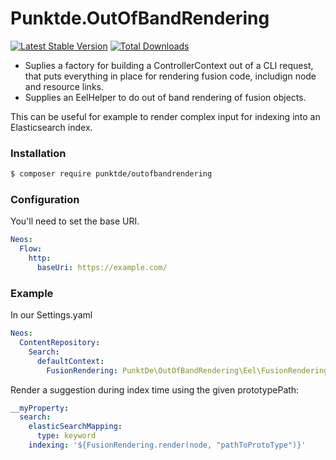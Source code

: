 # Punktde.OutOfBandRendering

[![Latest Stable Version](https://poser.pugx.org/punktde/outofbandrendering/v/stable)](https://packagist.org/packages/punktde/outofbandrendering) [![Total Downloads](https://poser.pugx.org/punktde/outofbandrendering/downloads)](https://packagist.org/packages/punktde/outofbandrendering)

* Suplies a factory for building a ControllerContext out of a CLI request, that puts everything in place for rendering fusion code, includign node and resource links. 
* Supplies an EelHelper to do out of band rendering of fusion objects.

This can be useful for example to render complex input for indexing into an Elasticsearch index. 

### Installation

```bash
$ composer require punktde/outofbandrendering
```

### Configuration

You'll need to set the base URI.

```yaml
Neos:
  Flow:
    http:
      baseUri: https://example.com/
```

### Example

In our Settings.yaml

```yaml
Neos:
  ContentRepository:
    Search:
      defaultContext:
        FusionRendering: PunktDe\OutOfBandRendering\Eel\FusionRenderingHelper
```
Render a suggestion during index time using the given prototypePath:

```yaml
__myProperty:
  search:
    elasticSearchMapping:
      type: keyword
    indexing: '${FusionRendering.render(node, "pathToProtoType")}'
```
